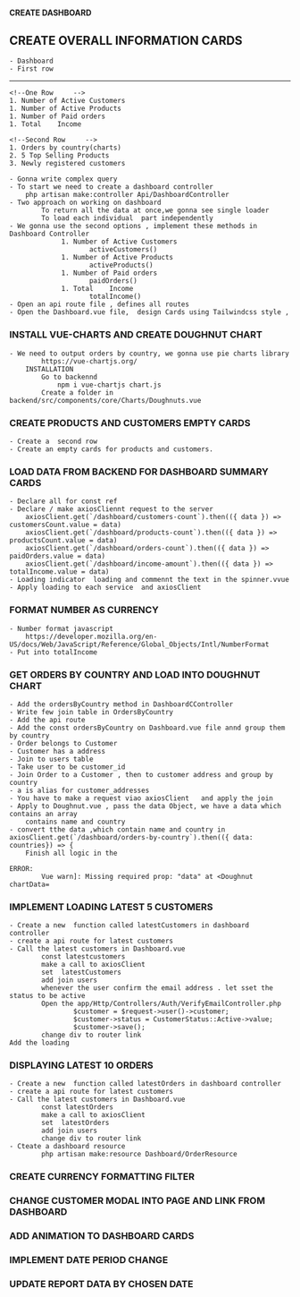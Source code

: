 #### CREATE DASHBOARD

## CREATE OVERALL INFORMATION CARDS
    - Dashboard 
    - First row
-----------------------------
    <!--One Row     -->
    1. Number of Active Customers
    1. Number of Active Products
    1. Number of Paid orders
    1. Total    Income

    <!--Second Row     -->
    1. Orders by country(charts)
    2. 5 Top Selling Products
    3. Newly registered customers
    
    - Gonna write complex query
    - To start we need to create a dashboard controller
        php artisan make:controller Api/DashboardController  
    - Two approach on working on dashboard
            To return all the data at once,we gonna see single loader
            To load each individual  part independently 
    - We gonna use the second options , implement these methods in Dashboard Controller
                 1. Number of Active Customers
                        activeCustomers()
                 1. Number of Active Products
                        activeProducts()
                 1. Number of Paid orders
                        paidOrders()
                 1. Total    Income
                        totalIncome()
    - Open an api route file , defines all routes
    - Open the Dashboard.vue file,  design Cards using Tailwindcss style ,

### INSTALL VUE-CHARTS AND CREATE DOUGHNUT CHART
    - We need to output orders by country, we gonna use pie charts library
            https://vue-chartjs.org/
        INSTALLATION
            Go to backennd
                npm i vue-chartjs chart.js
            Create a folder in backend/src/components/core/Charts/Doughnuts.vue

### CREATE PRODUCTS AND CUSTOMERS EMPTY CARDS
    - Create a  second row 
    - Create an empty cards for products and customers.

### LOAD DATA FROM BACKEND FOR DASHBOARD SUMMARY CARDS
    - Declare all for const ref 
    - Declare / make axiosCliennt request to the server
        axiosClient.get(`/dashboard/customers-count`).then(({ data }) => customersCount.value = data)
        axiosClient.get(`/dashboard/products-count`).then(({ data }) => productsCount.value = data)
        axiosClient.get(`/dashboard/orders-count`).then(({ data }) => paidOrders.value = data)
        axiosClient.get(`/dashboard/income-amount`).then(({ data }) => totalIncome.value = data)
    - Loading indicator  loading and commennt the text in the spinner.vvue
    - Apply loading to each service  and axiosClient

### FORMAT NUMBER AS CURRENCY
    - Number format javascript 
        https://developer.mozilla.org/en-US/docs/Web/JavaScript/Reference/Global_Objects/Intl/NumberFormat
    - Put into totalIncome

### GET ORDERS BY COUNTRY AND LOAD INTO DOUGHNUT CHART
    - Add the ordersByCountry method in DashboardCController
    - Write few join table in OrdersByCountry
    - Add the api route
    - Add the const ordersByCountry on Dashboard.vue file annd group them by country
    - Order belongs to Customer
    - Customer has a address
    - Join to users table
    - Take user to be customer_id 
    - Join Order to a Customer , then to customer address and group by country
    - a is alias for customer_addresses
    - You have to make a request viao axiosClient   and apply the join
    - Apply to Doughnut.vue , pass the data Object, we have a data which contains an array
        contains name and country
    - convert tthe data ,which contain name and country in axiosClient.get(`/dashboard/orders-by-country`).then(({ data: countries}) => {
        Finish all logic in the 

    ERROR:
            Vue warn]: Missing required prop: "data" at <Doughnut chartData=


### IMPLEMENT LOADING LATEST 5 CUSTOMERS 
    - Create a new  function called latestCustomers in dashboard controller
    - create a api route for latest customers
    - Call the latest customers in Dashboard.vue
            const latestcustomers 
            make a call to axiosClient
            set  latestCustomers
            add join users
            whenever the user confirm the email address . let sset the status to be active
            Open the app/Http/Controllers/Auth/VerifyEmailController.php
                    $customer = $request->user()->customer;
                    $customer->status = CustomerStatus::Active->value;
                    $customer->save();
            change div to router link
    Add the loading 



### DISPLAYING LATEST 10 ORDERS
    - Create a new  function called latestOrders in dashboard controller
    - create a api route for latest customers
    - Call the latest customers in Dashboard.vue
            const latestOrders 
            make a call to axiosClient
            set  latestOrders
            add join users
            change div to router link
    - Cteate a dashboard resource
            php artisan make:resource Dashboard/OrderResource  
        
### CREATE CURRENCY FORMATTING FILTER
### CHANGE CUSTOMER MODAL INTO PAGE AND LINK FROM DASHBOARD
### ADD ANIMATION TO DASHBOARD  CARDS
### IMPLEMENT DATE PERIOD CHANGE
### UPDATE REPORT DATA BY CHOSEN DATE








        
